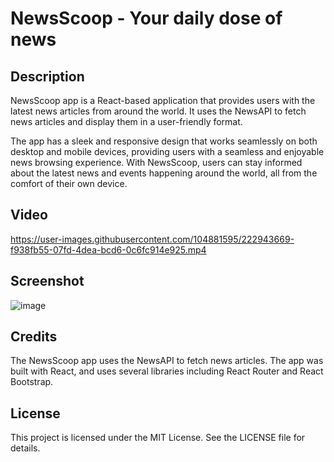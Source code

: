 # NewsScoop - Your daily dose of news

## Description

NewsScoop app is a React-based application that provides users with the latest news articles from around the world. It uses the NewsAPI to fetch news articles and display them in a user-friendly format.

The app has a sleek and responsive design that works seamlessly on both desktop and mobile devices, providing users with a seamless and enjoyable news browsing experience. With NewsScoop, users can stay informed about the latest news and events happening around the world, all from the comfort of their own device.

## Video


https://user-images.githubusercontent.com/104881595/222943669-f938fb55-07fd-4dea-bcd6-0c6fc914e925.mp4

## Screenshot

![image](https://user-images.githubusercontent.com/104881595/222943119-a5bf2b1b-3d42-4cdf-a521-a0e3c117350b.png)
 
## Credits
The NewsScoop app uses the NewsAPI to fetch news articles. The app was built with React, and uses several libraries including React Router and React Bootstrap.

## License
This project is licensed under the MIT License. See the LICENSE file for details.
